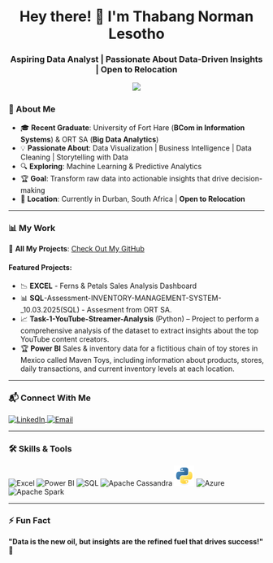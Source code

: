 <h1 align="center">Hey there! 👋 I'm Thabang Norman Lesotho</h1>
<h3 align="center">Aspiring Data Analyst | Passionate About Data-Driven Insights | Open to Relocation</h3>

<p align="center">
  <img src="https://media.giphy.com/media/3o7abKhOpu0NwenH3O/giphy.gif" width="250" />
</p>

### 📌 About Me
- 🎓 **Recent Graduate**: University of Fort Hare (**BCom in Information Systems**) & ORT SA (**Big Data Analytics**)
- 💡 **Passionate About**: Data Visualization | Business Intelligence | Data Cleaning | Storytelling with Data
- 🔍 **Exploring**: Machine Learning & Predictive Analytics
- 🏆 **Goal**: Transform raw data into actionable insights that drive decision-making
- 📍 **Location**: Currently in Durban, South Africa | **Open to Relocation**

---
### 📊 My Work
🔗 **All My Projects**: [Check Out My GitHub](https://github.com/Thabang1203)

#### Featured Projects:
- 📉 **EXCEL** - Ferns & Petals Sales Analysis Dashboard
- 📊 **SQL**-Assessment-INVENTORY-MANAGEMENT-SYSTEM-_10.03.2025(SQL) -  Assesment from ORT SA.
- 📈 **Task-1-YouTube-Streamer-Analysis** (Python) – Project to perform a comprehensive analysis of the dataset to extract insights about the top YouTube content creators.
- 🏆 **Power BI** Sales & inventory data for a fictitious chain of toy stores in Mexico called Maven Toys, including information about products, stores, daily transactions, and current inventory levels at each location. 

---
### 📬 Connect With Me
<a href="https://www.linkedin.com/in/thabang-norman-lesotho-525024232" target="_blank">
  <img align="center" src="https://cdn.jsdelivr.net/gh/devicons/devicon/icons/linkedin/linkedin-original.svg" alt="LinkedIn" height="30" width="40" />
</a>
<a href="mailto:thabangnormanlesotho@gmail.com">
  <img align="center" src="https://cdn.jsdelivr.net/gh/devicons/devicon/icons/google/google-original.svg" alt="Email" height="30" width="40" />
</a>

---
### 🛠️ Skills & Tools
<p align="left">
  <img src="https://cdn.worldvectorlogo.com/logos/microsoft-excel-2013.svg" alt="Excel" width="40" height="40"/>
  <img src="https://www.vectorlogo.zone/logos/microsoft_powerbi/microsoft_powerbi-icon.svg" alt="Power BI" width="40" height="40"/>
  <img src="https://www.svgrepo.com/show/303229/microsoft-sql-server-logo.svg" alt="SQL" width="40" height="40"/>
  <img src="https://www.vectorlogo.zone/logos/apache_cassandra/apache_cassandra-icon.svg" alt="Apache Cassandra" width="40" height="40"/>
  <img src="https://raw.githubusercontent.com/devicons/devicon/master/icons/python/python-original.svg" alt="Python" width="40" height="40"/>
  <img src="https://www.vectorlogo.zone/logos/microsoft_azure/microsoft_azure-icon.svg" alt="Azure" width="40" height="40"/>
  <img src="https://upload.wikimedia.org/wikipedia/commons/f/f3/Apache_Spark_logo.svg" alt="Apache Spark" width="40" height="40"/>
</p>

---
### ⚡ Fun Fact
**"Data is the new oil, but insights are the refined fuel that drives success!"** 🚀
